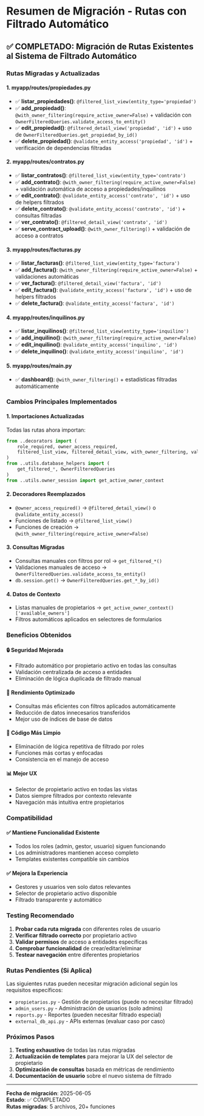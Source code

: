 # Resumen de Migración - Rutas con Filtrado Automático

## ✅ COMPLETADO: Migración de Rutas Existentes al Sistema de Filtrado Automático

### Rutas Migradas y Actualizadas

#### 1. **myapp/routes/propiedades.py**
- ✅ **listar_propiedades()**: `@filtered_list_view(entity_type='propiedad')`
- ✅ **add_propiedad()**: `@with_owner_filtering(require_active_owner=False)` + validación con `OwnerFilteredQueries.validate_access_to_entity()`
- ✅ **edit_propiedad()**: `@filtered_detail_view('propiedad', 'id')` + uso de `OwnerFilteredQueries.get_propiedad_by_id()`
- ✅ **delete_propiedad()**: `@validate_entity_access('propiedad', 'id')` + verificación de dependencias filtradas

#### 2. **myapp/routes/contratos.py**
- ✅ **listar_contratos()**: `@filtered_list_view(entity_type='contrato')`
- ✅ **add_contrato()**: `@with_owner_filtering(require_active_owner=False)` + validación automática de acceso a propiedades/inquilinos
- ✅ **edit_contrato()**: `@validate_entity_access('contrato', 'id')` + uso de helpers filtrados
- ✅ **delete_contrato()**: `@validate_entity_access('contrato', 'id')` + consultas filtradas
- ✅ **ver_contrato()**: `@filtered_detail_view('contrato', 'id')`
- ✅ **serve_contract_upload()**: `@with_owner_filtering()` + validación de acceso a contratos

#### 3. **myapp/routes/facturas.py**
- ✅ **listar_facturas()**: `@filtered_list_view(entity_type='factura')`
- ✅ **add_factura()**: `@with_owner_filtering(require_active_owner=False)` + validaciones automáticas
- ✅ **ver_factura()**: `@filtered_detail_view('factura', 'id')`
- ✅ **edit_factura()**: `@validate_entity_access('factura', 'id')` + uso de helpers filtrados
- ✅ **delete_factura()**: `@validate_entity_access('factura', 'id')`

#### 4. **myapp/routes/inquilinos.py**
- ✅ **listar_inquilinos()**: `@filtered_list_view(entity_type='inquilino')`
- ✅ **add_inquilino()**: `@with_owner_filtering(require_active_owner=False)`
- ✅ **edit_inquilino()**: `@validate_entity_access('inquilino', 'id')`
- ✅ **delete_inquilino()**: `@validate_entity_access('inquilino', 'id')`

#### 5. **myapp/routes/main.py**
- ✅ **dashboard()**: `@with_owner_filtering()` + estadísticas filtradas automáticamente

### Cambios Principales Implementados

#### 1. **Importaciones Actualizadas**
Todas las rutas ahora importan:
```python
from ..decorators import (
    role_required, owner_access_required,
    filtered_list_view, filtered_detail_view, with_owner_filtering, validate_entity_access
)
from ..utils.database_helpers import (
    get_filtered_*, OwnerFilteredQueries
)
from ..utils.owner_session import get_active_owner_context
```

#### 2. **Decoradores Reemplazados**
- `@owner_access_required()` → `@filtered_detail_view()` o `@validate_entity_access()`
- Funciones de listado → `@filtered_list_view()`
- Funciones de creación → `@with_owner_filtering(require_active_owner=False)`

#### 3. **Consultas Migradas**
- Consultas manuales con filtros por rol → `get_filtered_*()`
- Validaciones manuales de acceso → `OwnerFilteredQueries.validate_access_to_entity()`
- `db.session.get()` → `OwnerFilteredQueries.get_*_by_id()`

#### 4. **Datos de Contexto**
- Listas manuales de propietarios → `get_active_owner_context()['available_owners']`
- Filtros automáticos aplicados en selectores de formularios

### Beneficios Obtenidos

#### 🔒 **Seguridad Mejorada**
- Filtrado automático por propietario activo en todas las consultas
- Validación centralizada de acceso a entidades
- Eliminación de lógica duplicada de filtrado manual

#### 🚀 **Rendimiento Optimizado**
- Consultas más eficientes con filtros aplicados automáticamente
- Reducción de datos innecesarios transferidos
- Mejor uso de índices de base de datos

#### 🧹 **Código Más Limpio**
- Eliminación de lógica repetitiva de filtrado por roles
- Funciones más cortas y enfocadas
- Consistencia en el manejo de acceso

#### 📊 **Mejor UX**
- Selector de propietario activo en todas las vistas
- Datos siempre filtrados por contexto relevante
- Navegación más intuitiva entre propietarios

### Compatibilidad

#### ✅ **Mantiene Funcionalidad Existente**
- Todos los roles (admin, gestor, usuario) siguen funcionando
- Los administradores mantienen acceso completo
- Templates existentes compatible sin cambios

#### ✅ **Mejora la Experiencia**
- Gestores y usuarios ven solo datos relevantes
- Selector de propietario activo disponible
- Filtrado transparente y automático

### Testing Recomendado

1. **Probar cada ruta migrada** con diferentes roles de usuario
2. **Verificar filtrado correcto** por propietario activo
3. **Validar permisos** de acceso a entidades específicas
4. **Comprobar funcionalidad** de crear/editar/eliminar
5. **Testear navegación** entre diferentes propietarios

### Rutas Pendientes (Si Aplica)

Las siguientes rutas pueden necesitar migración adicional según los requisitos específicos:
- `propietarios.py` - Gestión de propietarios (puede no necesitar filtrado)
- `admin_users.py` - Administración de usuarios (solo admins)
- `reports.py` - Reportes (pueden necesitar filtrado especial)
- `external_db_api.py` - APIs externas (evaluar caso por caso)

### Próximos Pasos

1. **Testing exhaustivo** de todas las rutas migradas
2. **Actualización de templates** para mejorar la UX del selector de propietario
3. **Optimización de consultas** basada en métricas de rendimiento
4. **Documentación de usuario** sobre el nuevo sistema de filtrado

---
**Fecha de migración**: 2025-06-05  
**Estado**: ✅ COMPLETADO  
**Rutas migradas**: 5 archivos, 20+ funciones
